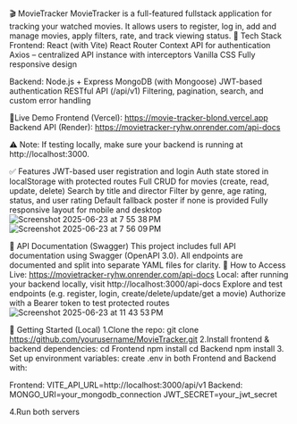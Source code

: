 🎬 MovieTracker
MovieTracker is a full-featured fullstack application for tracking your watched movies.
It allows users to register, log in, add and manage movies, apply filters, rate, and track viewing status.
🔧 Tech Stack
   Frontend:
React (with Vite)
React Router
Context API for authentication
Axios – centralized API instance with interceptors
Vanilla CSS
Fully responsive design

   Backend:
Node.js + Express
MongoDB (with Mongoose)
JWT-based authentication
RESTful API (/api/v1)
Filtering, pagination, search, and custom error handling

🔗Live Demo
Frontend (Vercel): https://movie-tracker-blond.vercel.app
Backend API (Render): https://movietracker-ryhw.onrender.com/api-docs

⚠️ Note: If testing locally, make sure your backend is running at http://localhost:3000.

✅ Features
 JWT-based user registration and login
 Auth state stored in localStorage with protected routes
 Full CRUD for movies (create, read, update, delete)
 Search by title and director
 Filter by genre, age rating, status, and user rating 
 Default fallback poster if none is provided
 Fully responsive layout for mobile and desktop
![Screenshot 2025-06-23 at 7 55 38 PM](https://github.com/user-attachments/assets/8b2dca71-f904-4fa9-8f5d-c522a4e8a436)
![Screenshot 2025-06-23 at 7 56 09 PM](https://github.com/user-attachments/assets/532ab2b9-fbb2-4dff-b142-e5cba8142f61)

 📖 API Documentation (Swagger)
This project includes full API documentation using Swagger (OpenAPI 3.0). All endpoints are documented and split into separate YAML files for clarity.
🔹 How to Access
Live: https://movietracker-ryhw.onrender.com/api-docs
Local: after running your backend locally, visit http://localhost:3000/api-docs
Explore and test endpoints (e.g. register, login, create/delete/update/get a movie)
Authorize with a Bearer token to test protected routes
![Screenshot 2025-06-23 at 11 43 53 PM](https://github.com/user-attachments/assets/87721d2e-0aae-4266-bbd3-afcc33453908)

🚀 Getting Started (Local)
1.Clone the repo: git clone https://github.com/yourusername/MovieTracker.git
2.Install frontend & backend dependencies: cd Frontend npm install
                                           cd Backend npm install
3. Set up environment variables: create .env in both Frontend and Backend with:

Frontend:
VITE_API_URL=http://localhost:3000/api/v1
Backend:
MONGO_URI=your_mongodb_connection
JWT_SECRET=your_jwt_secret    

4.Run both servers
                                          
